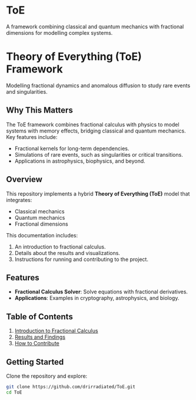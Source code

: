 # ToE
A framework combining classical and quantum mechanics with fractional dimensions for modelling complex systems.

# Theory of Everything (ToE) Framework
Modelling fractional dynamics and anomalous diffusion to study rare events and singularities.

## Why This Matters
The ToE framework combines fractional calculus with physics to model systems with memory effects, bridging classical and quantum mechanics. Key features include:
- Fractional kernels for long-term dependencies.
- Simulations of rare events, such as singularities or critical transitions.
- Applications in astrophysics, biophysics, and beyond.

## Overview
This repository implements a hybrid **Theory of Everything (ToE)** model that integrates:
- Classical mechanics
- Quantum mechanics
- Fractional dimensions

This documentation includes:
1. An introduction to fractional calculus.
2. Details about the results and visualizations.
3. Instructions for running and contributing to the project.

## Features
- **Fractional Calculus Solver**: Solve equations with fractional derivatives.
- **Applications**: Examples in cryptography, astrophysics, and biology.

## Table of Contents
1. [Introduction to Fractional Calculus](fractional_calculus.md)
2. [Results and Findings](results.md)
3. [How to Contribute](contributing.md)

## Getting Started
Clone the repository and explore:
```bash
git clone https://github.com/drirradiated/ToE.git
cd ToE
